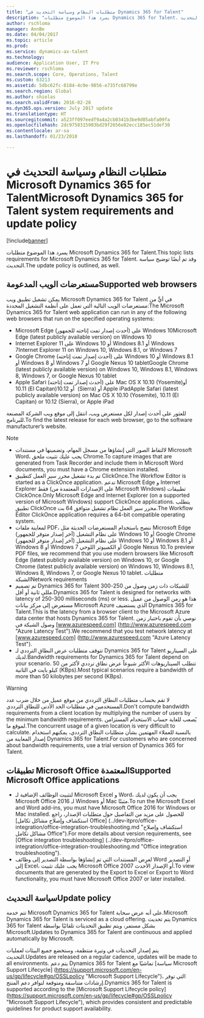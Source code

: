 ```yaml
---
title: "متطلبات النظام وسياسة التحديث في Dynamics 365 for Talent"
description: "يسرد هذا الموضوع متطلبات Dynamics 365 for Talent. وقد تم أيضًا توضيح سياسة التحديث."
author: rschloma
manager: AnnBe
ms.date: 04/04/2017
ms.topic: article
ms.prod: 
ms.service: dynamics-ax-talent
ms.technology: 
audience: Application User, IT Pro
ms.reviewer: rschloma
ms.search.scope: Core, Operations, Talent
ms.custom: 63213
ms.assetid: 5dbc62fc-0184-4c0e-9856-e735fc68799e
ms.search.region: Global
ms.author: shielas
ms.search.validFrom: 2016-02-28
ms.dyn365.ops.version: July 2017 update
ms.translationtype: HT
ms.sourcegitcommit: a523ff097eedf9a4a2cb0341b3be9d05abfa09fa
ms.openlocfilehash: 2dc9758315903bd29f2656e82ecc185ec51def30
ms.contentlocale: ar-sa
ms.lasthandoff: 01/23/2018

---
```


# <a name="microsoft-dynamics-365-for-talent-system-requirements-and-update-policy"></a><span data-ttu-id="ca9c5-104">متطلبات النظام وسياسة التحديث في Microsoft Dynamics 365 for Talent</span><span class="sxs-lookup"><span data-stu-id="ca9c5-104">Microsoft Dynamics 365 for Talent system requirements and update policy</span></span>

[!include[banner](includes/banner.md)]


<span data-ttu-id="ca9c5-105">يسرد هذا الموضوع متطلبات Microsoft Dynamics 365 for Talent.</span><span class="sxs-lookup"><span data-stu-id="ca9c5-105">This topic lists requirements for Microsoft Dynamics 365 for Talent.</span></span> <span data-ttu-id="ca9c5-106">وقد تم أيضًا توضيح سياسة التحديث.</span><span class="sxs-lookup"><span data-stu-id="ca9c5-106">The update policy is outlined, as well.</span></span>

## <a name="supported-web-browsers"></a><span data-ttu-id="ca9c5-107">مستعرضات الويب المدعومة</span><span class="sxs-lookup"><span data-stu-id="ca9c5-107">Supported web browsers</span></span>

<span data-ttu-id="ca9c5-108">يمكن تشغيل تطبيق ويب Microsoft Dynamics 365 for Talent في أيٍّ من مستعرضات الويب التالية التي تعمل على أنظمة التشغيل المحددة:</span><span class="sxs-lookup"><span data-stu-id="ca9c5-108">The Microsoft Dynamics 365 for Talent web application can run in any of the following web browsers that run on the specified operating systems:</span></span> 

*   <span data-ttu-id="ca9c5-109">Microsoft Edge (أحدث إصدار تمت إتاحته للجمهور) على Windows 10</span><span class="sxs-lookup"><span data-stu-id="ca9c5-109">Microsoft Edge (latest publicly available version) on Windows 10</span></span>
*   <span data-ttu-id="ca9c5-110">Internet Explorer 11 على Windows 10 أو Windows 8.1 أو Windows 7</span><span class="sxs-lookup"><span data-stu-id="ca9c5-110">Internet Explorer 11 on Windows 10, Windows 8.1, or Windows 7</span></span>
*   <span data-ttu-id="ca9c5-111">Google Chrome (أحدث إصدار تمت إتاحته) على Windows 10 أو Windows 8.1 أو Windows 8 أو Windows 7 أو Google Nexus 10 tablet</span><span class="sxs-lookup"><span data-stu-id="ca9c5-111">Google Chrome (latest publicly available version) on Windows 10, Windows 8.1, Windows 8, Windows 7, or Google Nexus 10 tablet</span></span>
*   <span data-ttu-id="ca9c5-112">Apple Safari (أحدث إصدار تمت إتاحته) على Mac OS X 10.10 ‏(Yosemite)‏ أو 10.11 (El Capitan)‏ أو 10.12 (Sierra) أو Apple iPad</span><span class="sxs-lookup"><span data-stu-id="ca9c5-112">Apple Safari (latest publicly available version) on Mac OS X 10.10 (Yosemite), 10.11 (El Capitan) or 10.12 (Sierra), or Apple iPad</span></span>

<span data-ttu-id="ca9c5-113">للعثور على أحدث إصدار لكل مستعرض ويب، انتقل إلى موقع ويب الشركة المصنعة للبرنامج.</span><span class="sxs-lookup"><span data-stu-id="ca9c5-113">To find the latest release for each web browser, go to the software manufacturer’s website.</span></span> 

> [!NOTE]
> * <span data-ttu-id="ca9c5-114">لالتقاط الصور التي إنشاؤها من مسجل المهام، وتضمينها في مستندات Microsoft Word، يجب عليك تثبيت ملحق Chrome.</span><span class="sxs-lookup"><span data-stu-id="ca9c5-114">To capture images that are generated from Task Recorder and include them in Microsoft Word documents, you must have a Chrome extension installed.</span></span> 
> * <span data-ttu-id="ca9c5-115">تم بدء تشغيل محرر سير العمل كتطبيق ClickOnce.</span><span class="sxs-lookup"><span data-stu-id="ca9c5-115">The Workflow Editor is started as a ClickOnce application.</span></span> <span data-ttu-id="ca9c5-116">تدعم Microsoft Edge و Internet Explorer فقط (على الإصدارات المعتمدة من Microsoft Windows) تطبيقات ClickOnce.</span><span class="sxs-lookup"><span data-stu-id="ca9c5-116">Only Microsoft Edge and Internet Explorer (on a supported version of Microsoft Windows) support ClickOnce applications.</span></span> <span data-ttu-id="ca9c5-117">يتطلب تطبيق ClickOnce محرر سير العمل نظام تشغيل متوافق 64 بت.</span><span class="sxs-lookup"><span data-stu-id="ca9c5-117">The Workflow Editor ClickOnce application requires a 64-bit compatible operating system.</span></span>
> * <span data-ttu-id="ca9c5-118">لمعاينة ملفات PDF، ننصح باستخدام المستعرضات الحديثة مثل Microsoft Edge (آخر إصدار متوفر للجمهور) على نظام التشغيل Windows 10 أو Google Chrome (آخر إصدار متوفر للجمهور) على نظام التشغيل Windows 10 أو Windows 8.1 أو Windows 8 أو Windows 7 أو الكمبيوتر اللوحي Google Nexus 10.</span><span class="sxs-lookup"><span data-stu-id="ca9c5-118">To preview PDF files, we recommend that you use modern browsers like Microsoft Edge (latest publicly available version) on Windows 10, or Google Chrome (latest publicly available version) on Windows 10, Windows 8.1, Windows 8, Windows 7, or Google Nexus 10 tablet.</span></span>
<span data-ttu-id="ca9c5-119">متطلبات الشبكة</span><span class="sxs-lookup"><span data-stu-id="ca9c5-119">Network requirements</span></span>
> * <span data-ttu-id="ca9c5-120">تم تصميم Dynamics 365 for Talent للشبكات ذات زمن وصول من 250-300 مللي ثانية أو أقل.</span><span class="sxs-lookup"><span data-stu-id="ca9c5-120">Dynamics 365 for Talent is designed for networks with latency of 250-300 milliseconds (ms) or less.</span></span> <span data-ttu-id="ca9c5-121">هذا هو زمن الوصول من عميل مستعرض إلى مركز بيانات Microsoft Azure الذي يستضيف Dynamics 365 for Talent.</span><span class="sxs-lookup"><span data-stu-id="ca9c5-121">This is the latency from a browser client to the Microsoft Azure data center that hosts Dynamics 365 for Talent.</span></span> <span data-ttu-id="ca9c5-122">نوصي بأن تقوم باختبار زمن وصول الشبكة في [www.azurespeed.com] (http://www.azurespeed.com "Azure Latency Test").</span><span class="sxs-lookup"><span data-stu-id="ca9c5-122">We recommend that you test network latency at [www.azurespeed.com] (http://www.azurespeed.com "Azure Latency Test").</span></span>
> * <span data-ttu-id="ca9c5-123">تتوقف متطلبات عرض النطاق الترددي لـ Dynamics 365 for Talent على السيناريو لديك.</span><span class="sxs-lookup"><span data-stu-id="ca9c5-123">Bandwidth requirements for Dynamics 365 for Talent depend on your scenario.</span></span> <span data-ttu-id="ca9c5-124">تتطلب السيناريوهات الأكثر شيوعاً عرض نطاق ترددي لأكثر من 50 كيلو بايت في الثانية (KBps).</span><span class="sxs-lookup"><span data-stu-id="ca9c5-124">Most typical scenarios require a bandwidth of more than 50 kilobytes per second (KBps).</span></span>

> [!WARNING]
> <span data-ttu-id="ca9c5-125">لا تقم بحساب متطلبات النطاق الترددي من موقع عميل من خلال ضرب عدد المستخدمين في متطلبات الحد الأدنى للنطاق الترددي.</span><span class="sxs-lookup"><span data-stu-id="ca9c5-125">Don't compute bandwidth requirements from a client location by multiplying the number of users by the minimum bandwidth requirements.</span></span> <span data-ttu-id="ca9c5-126">يُصعب للغاية حساب الاستخدام المستزامن لموقع ما.</span><span class="sxs-lookup"><span data-stu-id="ca9c5-126">The concurrent usage of a given location is very difficult to calculate.</span></span> <span data-ttu-id="ca9c5-127">بالنسبة للعملاء المهتمين بشأن متطلبات النطاق الترددي، يمكنهم استخدام إصدار المعاينة من Dynamics 365 for Talent.</span><span class="sxs-lookup"><span data-stu-id="ca9c5-127">For customers who are concerned about bandwidth requirements, use a trial version of Dynamics 365 for Talent.</span></span>

## <a name="supported-microsoft-office-applications"></a><span data-ttu-id="ca9c5-128">تطبيقات Microsoft Office المعتمدة</span><span class="sxs-lookup"><span data-stu-id="ca9c5-128">Supported Microsoft Office applications</span></span>

*   <span data-ttu-id="ca9c5-129">لتثبيت الوظائف الإضافية لـ Microsoft Excel و Word، يجب أن يكون لديك Microsoft Office 2016 لـ Windows أو Mac مثبتًا.</span><span class="sxs-lookup"><span data-stu-id="ca9c5-129">To run the Microsoft Excel and Word add-ins, you must have Microsoft Office 2016 for Windows or Mac installed.</span></span> <span data-ttu-id="ca9c5-130">للحصول على مزيد من التفاصيل حول متطلبات الإصدار، راجع [استكشاف وإصلاح مشاكل تكامل Office] (../dev-itpro/office-integration/office-integration-troubleshooting.md "استكشاف وإصلاح مشاكل تكامل Office").</span><span class="sxs-lookup"><span data-stu-id="ca9c5-130">For more details about version requirements, see [Office integration troubleshooting] (../dev-itpro/office-integration/office-integration-troubleshooting.md "Office integration troubleshooting").</span></span>
*   <span data-ttu-id="ca9c5-131">لعرض المستندات التي تم إنشاؤها بواسطة التصدير إلى وظائف Word أو التصدير إلى Excel، يجب عليك تثبيت Microsoft Office 2007 أو الإصدار الأحدث.</span><span class="sxs-lookup"><span data-stu-id="ca9c5-131">To view documents that are generated by the Export to Excel or Export to Word functionality, you must have Microsoft Office 2007 or later installed.</span></span>

## <a name="update-policy"></a><span data-ttu-id="ca9c5-132">سياسة التحديث</span><span class="sxs-lookup"><span data-stu-id="ca9c5-132">Update policy</span></span>

<span data-ttu-id="ca9c5-133">تتم خدمة Microsoft Dynamics 365 for Talent على أنه عرض سحابة.</span><span class="sxs-lookup"><span data-stu-id="ca9c5-133">Microsoft Dynamics 365 for Talent is serviced as a cloud offering.</span></span> <span data-ttu-id="ca9c5-134">يتم تحديث Dynamics 365 for Talent بشكل مستمر، ويتم تطبيق التحديثات تلقائيًا بواسطة Microsoft.</span><span class="sxs-lookup"><span data-stu-id="ca9c5-134">Updates to Dynamics 365 for Talent are continuous and applied automatically by Microsoft.</span></span>

<span data-ttu-id="ca9c5-135">يتم إصدار التحديثات في وتيرة منتظمة، وستخضع جميع البيئات لعمليات التحديث.</span><span class="sxs-lookup"><span data-stu-id="ca9c5-135">Updates are released on a regular cadence, updates will be made to all environments.</span></span>  <span data-ttu-id="ca9c5-136">يتم دعم Dynamics 365 for Talent تماشيًا مع [سياسة Microsoft Support Lifecycle] (https://support.microsoft.com/en-us/gp/lifecycle#gp/OSSLpolicy "Microsoft Support Lifecycle")، التي توفر إرشادات متناسقة ومتوقعة لتوافر دعم المنتج.</span><span class="sxs-lookup"><span data-stu-id="ca9c5-136">Dynamics 365 for Talent is supported according to the [Microsoft Support Lifecycle policy] (https://support.microsoft.com/en-us/gp/lifecycle#gp/OSSLpolicy "Microsoft Support Lifecycle"), which provides consistent and predictable guidelines for product support availability.</span></span>

